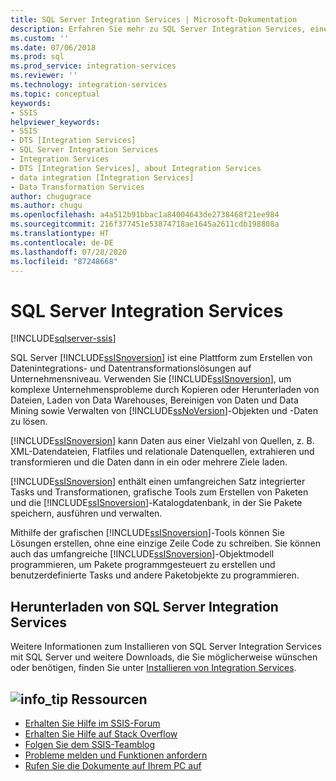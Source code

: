 ```yaml
---
title: SQL Server Integration Services | Microsoft-Dokumentation
description: Erfahren Sie mehr zu SQL Server Integration Services, eine Microsoft-Plattform zum Erstellen von Datenintegrations- und Datentransformationslösungen auf Unternehmensebene.
ms.custom: ''
ms.date: 07/06/2018
ms.prod: sql
ms.prod_service: integration-services
ms.reviewer: ''
ms.technology: integration-services
ms.topic: conceptual
keywords:
- SSIS
helpviewer_keywords:
- SSIS
- DTS [Integration Services]
- SQL Server Integration Services
- Integration Services
- DTS [Integration Services], about Integration Services
- data integration [Integration Services]
- Data Transformation Services
author: chugugrace
ms.author: chugu
ms.openlocfilehash: a4a512b91bbac1a84004643de2738468f21ee984
ms.sourcegitcommit: 216f377451e53874718ae1645a2611cdb198808a
ms.translationtype: HT
ms.contentlocale: de-DE
ms.lasthandoff: 07/28/2020
ms.locfileid: "87248668"
---
```

# <a name="sql-server-integration-services"></a>SQL Server Integration Services

[!INCLUDE[sqlserver-ssis](../includes/applies-to-version/sqlserver-ssis.md)]



SQL Server [!INCLUDE[ssISnoversion](../includes/ssisnoversion-md.md)] ist eine Plattform zum Erstellen von Datenintegrations- und Datentransformationslösungen auf Unternehmensniveau. Verwenden Sie [!INCLUDE[ssISnoversion](../includes/ssisnoversion-md.md)], um komplexe Unternehmensprobleme durch Kopieren oder Herunterladen von Dateien, Laden von Data Warehouses, Bereinigen von Daten und Data Mining sowie Verwalten von [!INCLUDE[ssNoVersion](../includes/ssnoversion-md.md)]-Objekten und -Daten zu lösen.

[!INCLUDE[ssISnoversion](../includes/ssisnoversion-md.md)] kann Daten aus einer Vielzahl von Quellen, z. B. XML-Datendateien, Flatfiles und relationale Datenquellen, extrahieren und transformieren und die Daten dann in ein oder mehrere Ziele laden.

[!INCLUDE[ssISnoversion](../includes/ssisnoversion-md.md)] enthält einen umfangreichen Satz integrierter Tasks und Transformationen, grafische Tools zum Erstellen von Paketen und die [!INCLUDE[ssISnoversion](../includes/ssisnoversion-md.md)]-Katalogdatenbank, in der Sie Pakete speichern, ausführen und verwalten.

Mithilfe der grafischen [!INCLUDE[ssISnoversion](../includes/ssisnoversion-md.md)]-Tools können Sie Lösungen erstellen, ohne eine einzige Zeile Code zu schreiben. Sie können auch das umfangreiche [!INCLUDE[ssISnoversion](../includes/ssisnoversion-md.md)]-Objektmodell programmieren, um Pakete programmgesteuert zu erstellen und benutzerdefinierte Tasks und andere Paketobjekte zu programmieren.

## <a name="get-sql-server-integration-services"></a>Herunterladen von SQL Server Integration Services

Weitere Informationen zum Installieren von SQL Server Integration Services mit SQL Server und weitere Downloads, die Sie möglicherweise wünschen oder benötigen, finden Sie unter [Installieren von Integration Services](install-windows/install-integration-services.md).

##  <a name="info_tip-resources"></a>![info_tip](../sql-server/media/info-tip.png) Ressourcen
-   [Erhalten Sie Hilfe im SSIS-Forum](https://social.msdn.microsoft.com/Forums/en-US/home?forum=sqlintegrationservices)
-   [Erhalten Sie Hilfe auf Stack Overflow](https://stackoverflow.com/questions/tagged/ssis)  
-   [Folgen Sie dem SSIS-Teamblog](https://blogs.msdn.microsoft.com/ssis/)
-   [Probleme melden und Funktionen anfordern](https://feedback.azure.com/forums/908035-sql-server)
-   [Rufen Sie die Dokumente auf Ihrem PC auf](../sql-server/sql-server-help-installation.md)
